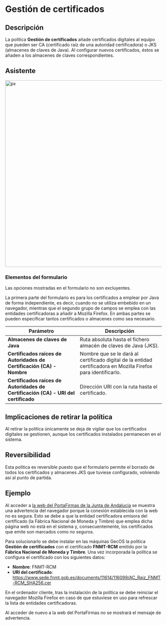 # Gestión de certificados #

## Descripción ##

La política **Gestión de certificados** añade certificados digitales al equipo que pueden ser CA (certificado raíz de una autoridad certificadora) o JKS (almacenes de claves de Java). Al configurar nuevos certificados, éstos se añaden a los almacenes de claves correspondientes.

## Asistente ##

<img src="/gecos-team/gecos-doc/wiki/images/gecoscc/politicas/gecoscc-cert.png" width="600" alt="px">

### Elementos del formulario ###

Las opciones mostradas en el formulario no son excluyentes.

La primera parte del formulario es para los certificados a emplear por Java de forma independiente, es decir, cuando no se utiliza embebido en un navegador, mientras que el segundo grupo de campos se emplea con las entidades certificadoras a añadir a Mozilla Firefox. En ambas partes se pueden especificar tantos certificados o almacenes como sea necesario.

| Parámetro | Descripción |
| ----------- | ------------|
| **Almacenes de claves de Java** | Ruta absoluta hasta el fichero almacén de claves de Java (JKS). |
| **Certificados raíces de Autoridades de Certificación (CA) - Nombre** | Nombre que se le dará al certificado digital de la entidad certificadora en Mozilla Firefox para identificarlo. |
| **Certificados raíces de Autoridades de Certificación (CA) - URI del certificado** | Dirección URI con la ruta hasta el certificado. |

## Implicaciones de retirar la política ##

Al retirar la política únicamente se deja de vigilar que los certificados digitales se gestionen, aunque los certificados instalados permanecen en el sistema.

## Reversibilidad ##

Esta política es reversible puesto que el formulario permite el borrado de todos los certificados y almacenes JKS que tuviese configurado, volviendo así al punto de partida.

## Ejemplo ##

Al acceder a [la web del PortaFirmas de la Junta de Andalucía](https://ws199.juntadeandalucia.es/CentroDeFirmas/index.htm?cid=62171) se muestra una advertencia del navegador porque la conexión establecida con la web no es segura. Esto se debe a que la entidad certificadora emisora del certificado (la Fábrica Nacional de Moneda y Timbre) que emplea dicha página web no está en el sistema y, consecuentemente, los certificados que emite son marcados como no seguros.

Para solucionarlo se debe instalar en las máquinas GecOS la política **Gestión de certificados** con el certificado **FNMT-RCM** emitido por la **Fábrica Nacional de Moneda y Timbre**. Una vez incorporada la política se configura el certificado con los siguientes datos:

* **Nombre**: FNMT-RCM
* **URI del certificado**: https://www.sede.fnmt.gob.es/documents/11614/116099/AC_Raiz_FNMT-RCM_SHA256.cer

En el ordenador cliente, tras la instalación de la política se debe reiniciar el navegador Mozilla Firefox en caso de que estuviese en uso para refrescar la lista de entidades certificadoras.

Al acceder de nuevo a la web del PortaFirmas no se mostrará el mensaje de advertencia.
